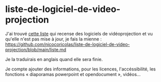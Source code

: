 # liste-de-logiciel-de-video-projection

J'ai trouvé [cette liste](https://github.com/PraiseBase-Presenter/PraiseBase-Presenter/wiki/List-of-worship-song-presentation-software) qui recense des logiciels de vidéoprojection et vu qu'elle n'est pas mise à jour, je fais la mienne : https://github.com/nicocoricolas/liste-de-logiciel-de-video-projection/blob/main/liste.md

Je la traduirais en anglais quand elle sera finie.

Je compte ajouter des informations, pour les licences, l'accéssibilité, les fonctions « diaporamas powerpoint et opendocument », vidéos…
